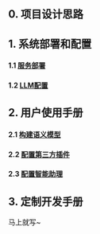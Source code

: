 ## 0. 项目设计思路

## 1. 系统部署和配置
#### 1.1 [服务部署](https://github.com/tencentmusic/supersonic/wiki/服务部署与启动)
#### 1.2 [LLM配置](https://github.com/tencentmusic/supersonic/wiki/LLM配置)

## 2. 用户使用手册
#### 2.1 [构建语义模型](https://github.com/tencentmusic/supersonic/wiki/构建语义建模)
#### 2.2 [配置第三方插件](https://github.com/tencentmusic/supersonic/wiki/配置第三方插件)
#### 2.3 [配置智能助理](https://github.com/tencentmusic/supersonic/wiki/配置智能助理)

## 3. 定制开发手册

马上就写~